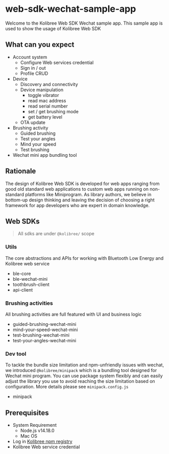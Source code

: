 # web-sdk-wechat-sample-app
Welcome to the Kolibree Web SDK Wechat sample app.
This sample app is used to show the usage of Kolibree Web SDK

## What can you expect

- Account system
  - Configure Web services credential
  - Sign in / out
  - Profile CRUD
- Device
  - Discovery and connectivity
  - Device manipulation
    - toggle vibrator
    - read mac address
    - read serial number
    - set / get brushing mode
    - get battery level
  - OTA update
- Brushing activity
  - Guided brushing
  - Test your angles
  - Mind your speed
  - Test brushing
- Wechat mini app bundling tool

## Rationale
The design of Kolibree Web SDK is developed for web apps ranging from good old standard web applications to custom web
apps running on non-standard platforms like Miniprogram. As library authors, we believe in bottom-up design thinking and leaving the decision of choosing a right framework for app developers who are expert in domain knowledge.

## Web SDKs
> All sdks are under `@kolibree/` scope

### Utils
The core abstractions and APIs for working with Bluetooth Low Energy and Kolibree web service
- ble-core
- ble-wechat-mini
- toothbrush-client
- api-client

### Brushing activities
All brushing activities are full featured with UI and business logic
- guided-brushing-wechat-mini
- mind-your-speed-wechat-mini
- test-brushing-wechat-mini
- test-your-angles-wechat-mini

### Dev tool
To tackle the bundle size limitation and npm-unfriendly issues with wechat, we introduced `@kolibree/minipack` which is a bundling tool designed for Wechat mini program. You can use package system flexibly and can easily adjust the library you use to avoid reaching the size limitation based on configuration. More details please see `minipack.config.js`
- minipack


## Prerequisites
- System Requirement
  - Node.js v14.18.0
  - Mac OS
- Log in [Kolibree npm registry](https://kolibree.jfrog.io/artifactory/api/npm/web-sdk-local) 
- Kolibree Web service credential

